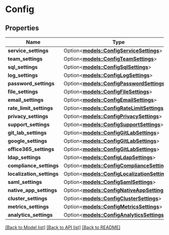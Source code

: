 # Config

## Properties

Name | Type | Description | Notes
------------ | ------------- | ------------- | -------------
**service_settings** | Option<[**models::ConfigServiceSettings**](Config_ServiceSettings.md)> |  | [optional]
**team_settings** | Option<[**models::ConfigTeamSettings**](Config_TeamSettings.md)> |  | [optional]
**sql_settings** | Option<[**models::ConfigSqlSettings**](Config_SqlSettings.md)> |  | [optional]
**log_settings** | Option<[**models::ConfigLogSettings**](Config_LogSettings.md)> |  | [optional]
**password_settings** | Option<[**models::ConfigPasswordSettings**](Config_PasswordSettings.md)> |  | [optional]
**file_settings** | Option<[**models::ConfigFileSettings**](Config_FileSettings.md)> |  | [optional]
**email_settings** | Option<[**models::ConfigEmailSettings**](Config_EmailSettings.md)> |  | [optional]
**rate_limit_settings** | Option<[**models::ConfigRateLimitSettings**](Config_RateLimitSettings.md)> |  | [optional]
**privacy_settings** | Option<[**models::ConfigPrivacySettings**](Config_PrivacySettings.md)> |  | [optional]
**support_settings** | Option<[**models::ConfigSupportSettings**](Config_SupportSettings.md)> |  | [optional]
**git_lab_settings** | Option<[**models::ConfigGitLabSettings**](Config_GitLabSettings.md)> |  | [optional]
**google_settings** | Option<[**models::ConfigGitLabSettings**](Config_GitLabSettings.md)> |  | [optional]
**office365_settings** | Option<[**models::ConfigGitLabSettings**](Config_GitLabSettings.md)> |  | [optional]
**ldap_settings** | Option<[**models::ConfigLdapSettings**](Config_LdapSettings.md)> |  | [optional]
**compliance_settings** | Option<[**models::ConfigComplianceSettings**](Config_ComplianceSettings.md)> |  | [optional]
**localization_settings** | Option<[**models::ConfigLocalizationSettings**](Config_LocalizationSettings.md)> |  | [optional]
**saml_settings** | Option<[**models::ConfigSamlSettings**](Config_SamlSettings.md)> |  | [optional]
**native_app_settings** | Option<[**models::ConfigNativeAppSettings**](Config_NativeAppSettings.md)> |  | [optional]
**cluster_settings** | Option<[**models::ConfigClusterSettings**](Config_ClusterSettings.md)> |  | [optional]
**metrics_settings** | Option<[**models::ConfigMetricsSettings**](Config_MetricsSettings.md)> |  | [optional]
**analytics_settings** | Option<[**models::ConfigAnalyticsSettings**](Config_AnalyticsSettings.md)> |  | [optional]

[[Back to Model list]](../README.md#documentation-for-models) [[Back to API list]](../README.md#documentation-for-api-endpoints) [[Back to README]](../README.md)


